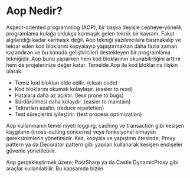 # Aop Nedir?

<p>
Aspect-oriented programming (AOP), bir başka deyişle cepheye-yönelik programlama kulağa oldukça karmaşık gelen teknik bir kavram. Fakat algılandığı kadar karmaşık değil. Aop tekniği yazılımcılara basmakalıp ve tekrar eden kod bloklarını kopyalayıp yapıştırmaktan daha fazla zaman kazandıran ve bu konuda geliştiricileri destekleyen bir programlama tekniğidir. Aop bunu yaparken hem kod bloklarının okunabilirliğini arttırır hem de projelerinize değer katar. Temelde Aop ile kod bloklarına ilişkin olarak:
</p>

* Temiz kod blokları elde edilir. (clean code)
* Kod bloklarını okumak kolaylaşır. (easier to read)
* Hatalara daha az açıktır. (less prone to bugs)
* Sürdürülmesi daha kolaydır. (easier to maintain)
* Tekrarları azaltır. (reduce repetetion)
* Test süreçlerini iyileştirir. (test process optimization)

<p>
Aop kullanmanın temel niyeti logging, caching ve transaction gibi kesişen kaygıların (cross-cutting concerns) veya fonksiyonel olmayan gereksinimlerin yönetimidir. Kes, kopyala ve yapıştırın ötesinde; Proxy pattern ya da Decorator pattern gibi yapıları kullanarak kesişen endişeler güvenle yönetilebilir.
</p>

<p>
Aop gerçekleştirmek üzere; PostSharp ya da Castle DynamicProxy gibi araçlar kullanılabilir. Bu kapsamda bizim 
</p>